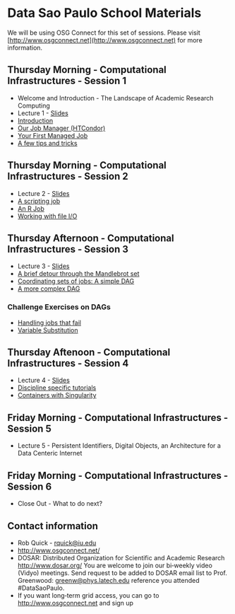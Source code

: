 # Data Sao Paulo School Materials

We will be using OSG Connect for this set of sessions. Please visit [http://www.osgconnect.net](http://www.osgconnect.net) for more information.

## Thursday Morning - Computational Infrastructures - Session 1

   * Welcome and Introduction - The Landscape of Academic Research Computing
   * Lecture 1 - [Slides](https://github.com/opensciencegrid/dosar/blob/master/docs/DataSaoPaulo2018/RDA-Lecture1-SaoPaulo-2018.pdf)
   * [Introduction](https://github.com/opensciencegrid/dosar/blob/master/docs/DataSaoPaulo2018/01-Introduction.md) 
   * [Our Job Manager (HTCondor)](https://github.com/opensciencegrid/dosar/blob/master/docs/DataSaoPaulo2018/02-OurJobManager.md)
   * [Your First Managed Job](https://github.com/opensciencegrid/dosar/blob/master/docs/DataSaoPaulo2018/03-FirstManagedJob.md)
   * [A few tips and tricks](https://github.com/opensciencegrid/dosar/blob/master/docs/DataSaoPaulo2018/04-TipsandTricks.md)
   
## Thursday Morning - Computational Infrastructures - Session 2

   * Lecture 2 - [Slides](https://github.com/opensciencegrid/dosar/blob/master/docs/DataSaoPaulo2018/RDA-Lecture2-SaoPaulo-2018.pdf)
   * [A scripting job](https://github.com/opensciencegrid/dosar/blob/master/docs/DataSaoPaulo2018/05-ScriptingJob.md)
   * [An R Job](https://github.com/opensciencegrid/dosar/blob/master/docs/DataSaoPaulo2018/06-RJob.md)
   * [Working with file I/O](https://github.com/opensciencegrid/dosar/blob/master/docs/DataSaoPaulo2018/07-WorkingwithFiles.md)
   
## Thursday Afternoon - Computational Infrastructures - Session 3

   * Lecture 3 - [Slides](https://github.com/opensciencegrid/dosar/blob/master/docs/DataSaoPaulo2018/RDA-Lecture3-SaoPaulo-2018.pdf)
   * [A brief detour through the Mandlebrot set](https://github.com/opensciencegrid/dosar/blob/master/docs/DataSaoPaulo2018/08-Mandlebrot.md)
   * [Coordinating sets of jobs: A simple DAG](https://github.com/opensciencegrid/dosar/blob/master/docs/DataSaoPaulo2018/09-SimpleDAG.md)
   * [A more complex DAG](https://github.com/opensciencegrid/dosar/blob/master/docs/DataSaoPaulo2018/10-ComplexDAG.md)
   
### Challenge Exercises on DAGs

   * [Handling jobs that fail](https://github.com/opensciencegrid/dosar/blob/master/docs/DataSaoPaulo2018/11-HandlingFailure.md)
   * [Variable Substitution](https://github.com/opensciencegrid/dosar/blob/master/docs/DataSaoPaulo2018/12-VariableSubstitution.md)
   
## Thursday Aftenoon - Computational Infrastructures - Session 4

   * Lecture 4 - [Slides](https://github.com/opensciencegrid/dosar/blob/master/docs/DataSaoPaulo2018/RDA-Lecture4-SaoPaulo-2018.pdf)
   * [Discipline specific tutorials](https://github.com/opensciencegrid/dosar/blob/master/docs/DataSaoPaulo2018/13-DisciplineTutorials.md)
   * [Containers with Singularity](https://github.com/opensciencegrid/dosar/blob/master/docs/DataSaoPaulo2018/14-Containers.md)
   
## Friday Morning - Computational Infrastructures - Session 5
   * Lecture 5 - Persistent Identifiers, Digital Objects, an Architecture for a Data Centeric Internet
   
## Friday Morning - Computational Infrastructures - Session 6
   * Close Out - What to do next? 

   
## Contact information

   * Rob Quick - rquick@iu.edu
   * http://www.osgconnect.net/
   * DOSAR: Distributed Organization for Scientific and Academic Research http://www.dosar.org/ You are welcome to join our bi‐weekly video (Vidyo) meetings. Send request to be added to DOSAR email list to Prof. Greenwood: greenw@phys.latech.edu reference you attended #DataSaoPaulo.
   * If you want long‐term grid access, you can go to http://www.osgconnect.net and sign up
